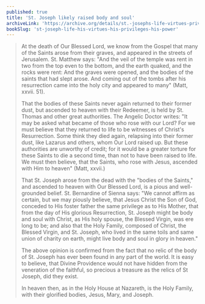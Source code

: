 ```yaml
---
published: true
title: 'St. Joseph likely raised body and soul'
archiveLink: 'https://archive.org/details/st.-josephs-life-virtues-privileges-power/page/155?view=theater'
bookSlug: 'st-joseph-life-his-virtues-his-privileges-his-power'
---
```


> At the death of Our Blessed Lord, we know from the Gospel that many of the Saints arose from their graves, and appeared in the streets of Jerusalem. St. Matthew says: "And the veil of the temple was rent in two from the top even to the bottom, and the earth quaked, and the rocks were rent: And the graves were opened, and the bodies of the saints that had slept arose. And coming out of the tombs after his resurrection came into the holy city and appeared to many" (Matt, xxvii. 51).
>
> That the bodies of these Saints never again returned to their former dust, but ascended to heaven with their Redeemer, is held by St. Thomas and other great authorities. The Angelic Doctor writes: "It may be asked what became of those who rose with our Lord? For we must believe that they returned to life to be witnesses of Christ's Resurrection. Some think they died again, relapsing into their former dust, like Lazarus and others, whom Our Lord raised up. But these authorities are unworthy of credit; for it would be a greater torture for these Saints to die a second time, than not to have been raised to life. We must then believe, that the Saints, who rose with Jesus, ascended with Him to heaven" (Matt, xxvii.)
>
> That St. Joseph arose from the dead with the "bodies of the Saints," and ascended to heaven with Our Blessed Lord, is a pious and well-grounded belief. St. Bernardine of Sienna says: "We cannot affirm as certain, but we may piously believe, that Jesus Christ the Son of God, conceded to His foster father the same privilege as to His Mother, that from the day of His glorious Resurrection, St. Joseph might be body and soul with Christ, as His holy spouse, the Blessed Virgin, was ere long to be; and also that the Holy Family, composed of Christ, the Blessed Virgin, and St. Joseph, who lived in the same toils and same union of charity on earth, might live body and soul in glory in heaven."
>
> The above opinion is confirmed from the fact that no relic of the body of St. Joseph has ever been found in any part of the world. It is easy to believe, that Divine Providence would not have hidden from the veneration of the faithful, so precious a treasure as the relics of St Joseph, did they exist.
>
> In heaven then, as in the Holy House at Nazareth, is the Holy Family, with their glorified bodies, Jesus, Mary, and Joseph.

